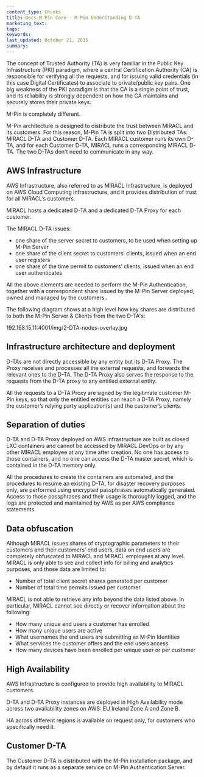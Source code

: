 ```yaml
---
content_type: Chunks
title: Docs M-Pin Core - M-Pin Understanding D-TA
marketing_text:
tags: 
keywords: 
last_updated: October 21, 2015
summary: 
---
```


The concept of Trusted Authority (TA) is very familiar in the Public Key Infrastructure (PKI) paradigm, where a central Certification Authority (CA) is responsible for verifying all the requests, and for issuing valid credentials (in this case Digital Certificates) to associate to private/public key pairs. One big weakness of the PKI paradigm is that the CA is a single point of trust, and its reliability is strongly dependent on how the CA maintains and securely stores their private keys.

M-Pin is completely different.

M-Pin architecture is designed to distribute the trust between MIRACL and its customers. For this reason, M-Pin TA is split into two Distributed TAs: MIRACL D-TA and Customer D-TA. Each MIRACL customer runs its own D-TA, and for each Customer D-TA, MIRACL runs a corresponding MIRACL D-TA. The two D-TAs don't need to communicate in any way.

## AWS Infrastructure

AWS Infrastructure, also referred to as MIRACL Infrastructure, is deployed on AWS Cloud Computing infrastructure, and it provides distribution of trust for all MIRACL’s customers.

MIRACL hosts a dedicated D-TA and a dedicated D-TA Proxy for each customer.  

The MIRACL D-TA issues:

*   one share of the server secret to customers, to be used when setting up M-Pin Server
*   one share of the client secret to customers’ clients, issued when an end user registers
*   one share of the time permit to customers’ clients, issued when an end user authenticates

All the above elements are needed to perform the M-Pin Authentication, together with a correspondent share issued by the M-Pin Server deployed, owned and managed by the customers.. 

The following diagram shows at a high level how key shares are distributed to both the M-Pin Server & Clients from the two D-TA's:

192.168.15.11:4001/img/2-DTA-nodes-overlay.jpg

## Infrastructure architecture and deployment

D-TAs are not directly accessible by any entity but its D-TA Proxy. The Proxy receives and processes all the external requests, and forwards the relevant ones to the D-TA. The D-TA Proxy also serves the response to the requests from the D-TA proxy to any entitled external entity.

All the requests to a D-TA Proxy are signed by the legitimate customer M-Pin keys, so that only the entitled entities can reach a D-TA Proxy, namely the customer’s relying party application(s) and the customer’s clients.

## Separation of duties

D-TA and D-TA Proxy deployed on AWS infrastructure are built as closed LXC containers and cannot be accessed by MIRACL DevOps or by any other MIRACL employee at any time after creation. No one has access to those containers, and no one can access the D-TA master secret, which is contained in the D-TA memory only.

All the procedures to create the containers are automated, and the procedures to resume an existing D-TA, for disaster recovery purposes only, are performed using encrypted passphrases automatically generated. Access to those passphrases and their usage is thoroughly logged, and the logs are protected and maintained by AWS as per AWS compliance statements.

## Data obfuscation

Although MIRACL issues shares of cryptographic parameters to their customers and their customers’ end users, data on end users are completely obfuscated to MIRACL and MIRACL employees at any level. MIRACL is only able to see and collect info for billing and analytics purposes, and those data are limited to:

*   Number of total client secret shares generated per customer
*   Number of total time permits issued per customer

MIRACL is not able to retrieve any info beyond the data listed above. In particular, MIRACL cannot see directly or recover information about the following:

*   How many unique end users a customer has enrolled
*   How many unique users are active
*   What usernames the end users are submitting as M-Pin Identities
*   What services the customer offers and the end users access
*   How many devices have been enrolled per unique user or per customer

## High Availability

AWS Infrastructure is configured to provide high availability to MIRACL customers.

D-TA and D-TA Proxy instances are deployed in High Availability mode across two availability zones on AWS: EU Ireland Zone A and Zone B.

HA across different regions is available on request only, for customers who specifically need it.

## Customer D-TA

The Customer D-TA is distributed with the M-Pin installation package, and by default it runs as a separate service on M-Pin Authentication Server.

